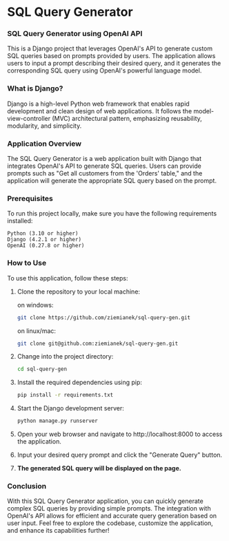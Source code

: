 # SQL Query Generator

### SQL Query Generator using OpenAI API
This is a Django project that leverages OpenAI's API to generate custom SQL queries based on prompts provided by users. The application allows users to input a prompt describing their desired query, and it generates the corresponding SQL query using OpenAI's powerful language model.

### What is Django?
Django is a high-level Python web framework that enables rapid development and clean design of web applications. It follows the model-view-controller (MVC) architectural pattern, emphasizing reusability, modularity, and simplicity.


### Application Overview
The SQL Query Generator is a web application built with Django that integrates OpenAI's API to generate SQL queries. Users can provide prompts such as "Get all customers from the 'Orders' table," and the application will generate the appropriate SQL query based on the prompt.
 
### Prerequisites
To run this project locally, make sure you have the following requirements installed:

    Python (3.10 or higher)
    Django (4.2.1 or higher)
    OpenAI (0.27.8 or higher)

### How to Use
To use this application, follow these steps:

1. Clone the repository to your local machine:

    on windows:
    ```bash
    git clone https://github.com/ziemianek/sql-query-gen.git
    ```

    on linux/mac:
    ```bash
    git clone git@github.com:ziemianek/sql-query-gen.git
    ```

2. Change into the project directory:

    ```bash
    cd sql-query-gen
    ```

3. Install the required dependencies using pip:

    ```bash
    pip install -r requirements.txt
    ```

4. Start the Django development server:

    ```bash
    python manage.py runserver
    ```

5. Open your web browser and navigate to http://localhost:8000 to access the application.

6. Input your desired query prompt and click the "Generate Query" button.

7. **The generated SQL query will be displayed on the page.**

### Conclusion
With this SQL Query Generator application, you can quickly generate complex SQL queries by providing simple prompts. The integration with OpenAI's API allows for efficient and accurate query generation based on user input. Feel free to explore the codebase, customize the application, and enhance its capabilities further!
